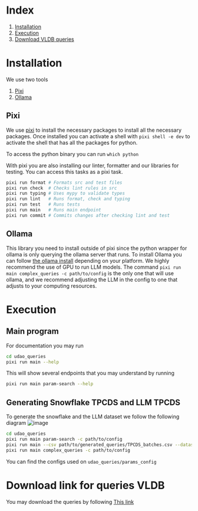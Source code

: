 # Index
1. [Installation](#installation)
2. [Execution](#execution)
2. [Download VLDB queries](#download-link-for-queries-vldb)


# Installation
We use two tools
1. [Pixi](#pixi)
2. [Ollama](#ollama)

## Pixi
We use [pixi](https://pixi.sh/latest/#installation) to install 
the necessary packages to install all the necessary packages. Once 
installed you can activate a shell with 
`pixi shell -e dev`
to activate the shell that has all the packages for python. 


To access the python binary you can run `which python`

With pixi you are also installing our linter, formatter and our libraries
for testing. You can access this tasks as a pixi task. 
```bash
pixi run format # Formats src and test files
pixi run check  # Checks lint rules in src
pixi run typing # Uses mypy to validate types
pixi run lint   # Runs format, check and typing
pixi run test   # Runs tests
pixi run main   # Runs main endpoint
pixi run commit # Commits changes after checking lint and test
```
## Ollama
This library you need to install outside of pixi since the python wrapper for ollama
is only querying the ollama server that runs. 
To install Ollama you can follow [the ollama install](https://ollama.com/download) depending 
on your platform. We highly recommend the use of GPU to run LLM models. 
The command `pixi run main complex_queries -c path/to/config` is the only one that
will use ollama, and we recommend adjusting the LLM in the config to one 
that adjusts to your computing resources.

# Execution
## Main program
For documentation you may run
```bash
cd udao_queries
pixi run main --help
```
This will show several endpoints that you may understand by running

```bash
pixi run main param-search --help
```

## Generating Snowflake TPCDS and LLM TPCDS
To generate the snowflake and the LLM dataset we follow the following diagram
![image](https://github.com/user-attachments/assets/36009caa-f2bf-421a-8526-3018c3dcfc23)

```bash
cd udao_queries
pixi run main param-search -c path/to/config
pixi run main --csv path/to/generated_queries/TPCDS_batches.csv --dataset TPCDS --destination some/folder
pixi run main complex_queries -c path/to/config
```

You can find the configs used on `udao_queries/params_config`

# Download link for queries VLDB
You may download the queries by following [This link](https://www.dropbox.com/scl/fi/686eh4fuub8uky7jybk4o/2025_06_26_final_vldb_queries.tar.gz?rlkey=3rmymygnnno2xwjq1ngzwf993&st=9ajey4jy&dl=0)




